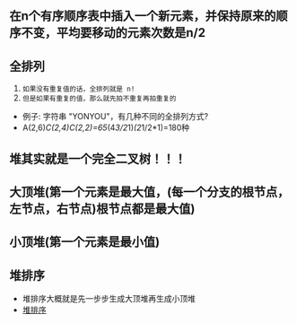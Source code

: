 ## 在n个有序顺序表中插入一个新元素，并保持原来的顺序不变，平均要移动的元素次数是n/2

## 全排列
1. `如果没有重复值的话，全排列就是 n!`
2. `但是如果有重复的值，那么就先拍不重复再拍重复的`
* 例子: 字符串 "YONYOU"，有几种不同的全排列方式?
* A(2,6)*C(2,4)*C(2,2)=6*5*(4*3/2*1)*(2*1/2*1)=180种

## 堆其实就是一个完全二叉树！！！
## 大顶堆(第一个元素是最大值，(每一个分支的根节点，左节点，右节点)根节点都是最大值)
## 小顶堆(第一个元素是最小值)
## 堆排序
* 堆排序大概就是先一步步生成大顶堆再生成小顶堆
* [堆排序](https://blog.csdn.net/u013384984/article/details/79496052)